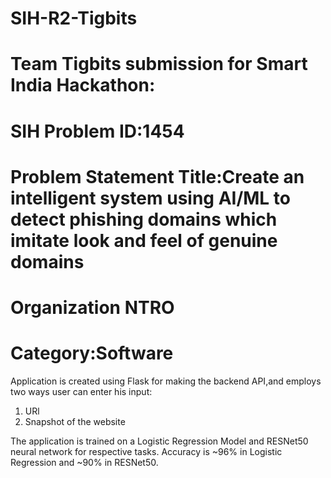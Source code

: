 # SIH-R2-Tigbits


# Team Tigbits submission for Smart India Hackathon:
# SIH Problem ID:1454
# Problem Statement Title:Create an intelligent system using AI/ML to detect phishing domains which imitate look and feel of genuine domains

# Organization NTRO
# Category:Software

Application is created using Flask for making the backend API,and employs two ways user can enter his input:
1) URl
2) Snapshot of the website

The application is trained on a Logistic Regression Model and RESNet50 neural network for respective tasks.
Accuracy is ~96% in Logistic Regression and ~90% in RESNet50.

